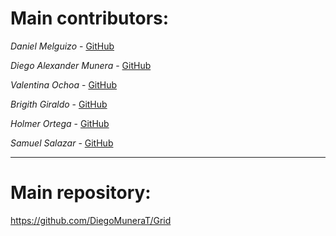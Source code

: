 # **Main contributors:**
*Daniel Melguizo* - [GitHub](https://github.com/DannyMelguizo)

*Diego Alexander Munera* - [GitHub](https://github.com/DiegoMuneraT)

*Valentina Ochoa* - [GitHub](https://github.com/vochoaa)

*Brigith Giraldo* - [GitHub]()

*Holmer Ortega* - [GitHub](https://github.com/Ortegago3)

*Samuel Salazar* - [GitHub](https://github.com/sam-32)

*****

# **Main repository:**
https://github.com/DiegoMuneraT/Grid
